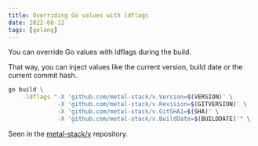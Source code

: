```yaml
---
title: Overriding Go values with ldflags
date: 2022-08-12
tags: [golang]
---
```


You can override Go values with ldflags during the build.

That way, you can inject values like the current version, build date or the current commit hash.

```bash
go build \
    -ldflags "-X 'github.com/metal-stack/v.Version=$(VERSION)' \
              -X 'github.com/metal-stack/v.Revision=$(GITVERSION)' \
              -X 'github.com/metal-stack/v.GitSHA1=$(SHA)' \
              -X 'github.com/metal-stack/v.BuildDate=$(BUILDDATE)'" \
```

Seen in the [metal-stack/v](https://github.com/metal-stack/v) repository.
